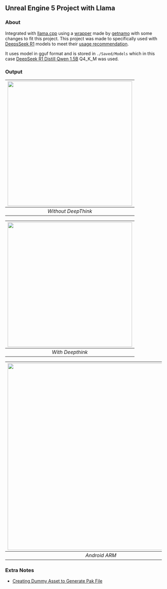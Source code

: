 ## Unreal Engine 5 Project with Llama

### About

Integrated with [llama.cpp](https://github.com/ggml-org/llama.cpp) using a [wrapper](https://github.com/getnamo/Llama-Unreal) made by [getnamo](https://github.com/getnamo) with some changes to fit this project. This project was made to specifically used with [DeepsSeek R1](https://huggingface.co/deepseek-ai/DeepSeek-R1) models to meet their [usage recommendation](https://huggingface.co/deepseek-ai/DeepSeek-R1#usage-recommendations).

It uses model in gguf format and is stored in `./Saved/Models` which in this case [DeepSeek R1 Distill Qwen 1.5B](https://huggingface.co/deepseek-ai/DeepSeek-R1-Distill-Qwen-1.5B) Q4_K_M was used.


### Output

| [<img src="./Documentation/Images/image_1.png" height="400"/>](./Documentation/Images/image_1.png) | 
|:--:| 
| *Without DeepThink* |

| [<img src="./Documentation/Images/image_2.png" height="400"/>](./Documentation/Images/image_2.png) | 
|:--:| 
| *With Deepthink* |

| [<img src="./Documentation/Images/image_3.jpg" height="600"/>](./Documentation/Images/image_3.jpg) | 
|:--:| 
| *Android ARM* |

### Extra Notes

- [Creating Dummy Asset to Generate Pak File](./Documentation/Notes/PrimaryAssetId/README.md)
